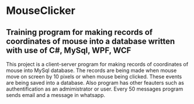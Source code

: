 # MouseClicker
## Training program for making records of coordinates of mouse into a database written with use of C#, MySql, WPF, WCF


This project is a client-server program for making records of coordinates of mouse into MySql database. The records are being made when mouse move on screen by 10 pixels or when mouse being clicked. These events are being saved into a database. Also program has other feauters such as authentification as an admimistrator or user. Every 50 messages program sends email and a message in whatsapp.

